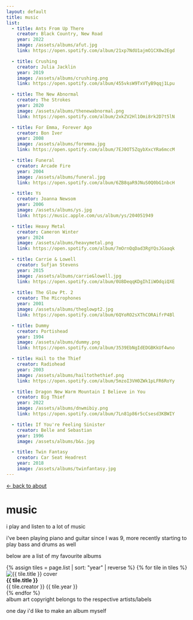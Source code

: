```yaml
---
layout: default
title: music
list:
  - title: Ants From Up There
    creator: Black Country, New Road
    year: 2022
    image: /assets/albums/afut.jpg
    link: https://open.spotify.com/album/21xp7NdU1ajmO1CX0w2Egd

  - title: Crushing
    creator: Julia Jacklin
    year: 2019
    image: /assets/albums/crushing.png
    link: https://open.spotify.com/album/455vksW9TxVTyB9qqj1Lpu

  - title: The New Abnormal
    creator: The Strokes
    year: 2020
    image: /assets/albums/thenewabnormal.png
    link: https://open.spotify.com/album/2xkZV2Hl1Omi8rk2D7t5lN

  - title: For Emma, Forever Ago
    creator: Bon Iver
    year: 2008
    image: /assets/albums/foremma.jpg
    link: https://open.spotify.com/album/7EJ0OT5ZqybXxcYRa6mccM

  - title: Funeral
    creator: Arcade Fire
    year: 2004
    image: /assets/albums/funeral.jpg
    link: https://open.spotify.com/album/6ZB8qaR9JNuS0Q0bG1nbcH

  - title: Ys
    creator: Joanna Newsom
    year: 2006
    image: /assets/albums/ys.jpg
    link: https://music.apple.com/us/album/ys/204051949

  - title: Heavy Metal
    creator: Cameron Winter
    year: 2024
    image: /assets/albums/heavymetal.png
    link: https://open.spotify.com/album/7mOrnQqDad3RgYQsJGaaqk

  - title: Carrie & Lowell
    creator: Sufjan Stevens
    year: 2015
    image: /assets/albums/carrie&lowell.jpg
    link: https://open.spotify.com/album/0U8DeqqKDgIhIiWOdqiQXE
    
  - title: The Glow Pt. 2
    creator: The Microphones
    year: 2001
    image: /assets/albums/theglowpt2.jpg
    link: https://open.spotify.com/album/6QYoRO2sXThCORAifrP4Bl

  - title: Dummy
    creator: Portishead
    year: 1994
    image: /assets/albums/dummy.png
    link: https://open.spotify.com/album/3539EbNgIdEDGBKkUf4wno

  - title: Hail to the Thief
    creator: Radiohead
    year: 2003
    image: /assets/albums/hailtothethief.png
    link: https://open.spotify.com/album/5mzoI3VH0ZWk1pLFR6RoYy

  - title: Dragon New Warm Mountain I Believe in You
    creator: Big Thief
    year: 2022
    image: /assets/albums/dnwmibiy.png
    link: https://open.spotify.com/album/7Ln81p86r5cCsesd3KBWIY

  - title: If You're Feeling Sinister
    creator: Belle and Sebastian
    year: 1996
    image: /assets/albums/b&s.jpg

  - title: Twin Fantasy
    creator: Car Seat Headrest
    year: 2018
    image: /assets/albums/twinfantasy.jpg
---
```


<a href="/">← back to about</a>

# music

i play and listen to a lot of music

i've been playing piano and guitar since I was 9, more recently starting to play bass and drums as well

below are a list of my favourite albums

<div class="image-tiles">
    {% assign tiles = page.list | sort: "year" | reverse %}
    {% for tile in tiles %}
        <div class="image-tile">
        <div class="tile-card">
            <img src="{{ tile.image }}" alt="{{ tile.title }} cover" class="tile-cover">
            <div class="tile-info">
            <strong>{{ tile.title }}</strong><br>
            <span>{{ tile.creator }}</span>
            <span>{{ tile.year }}</span>
            </div>
        </div>
        </div>
    {% endfor %}
</div>

<div class="small-text">album art copyright belongs to the respective artists/labels</div>

one day i'd like to make an album myself